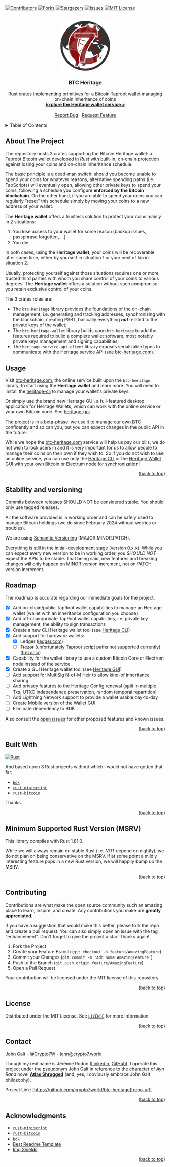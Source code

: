 <!-- markdownlint-disable MD033 MD041 -->
<div id="top"></div>

<!-- PROJECT SHIELDS -->
<!--
*** I'm using markdown "reference style" links for readability.
*** Reference links are enclosed in brackets [ ] instead of parentheses ( ).
*** See the bottom of this document for the declaration of the reference variables
*** for contributors-url, forks-url, etc. This is an optional, concise syntax you may use.
*** https://www.markdownguide.org/basic-syntax/#reference-style-links
-->

[![Contributors][contributors-shield]][contributors-url]
[![Forks][forks-shield]][forks-url]
[![Stargazers][stars-shield]][stars-url]
[![Issues][issues-shield]][issues-url]
[![MIT License][license-shield]][license-url]

<!-- PROJECT LOGO -->
<br />
<div align="center">
  <a href="https://github.com/crypto7world/btc-heritage">
    <img src="images/logo.png" alt="Logo" width="160" height="160">
  </a>

  <h3 align="center">BTC Heritage</h3>

  <p align="center">
    Rust crates implementing primitives for a Bitcoin Taproot wallet managing on-chain inheritance of coins
    <br />
    <a href="https://btc-heritage.com"><strong>Explore the Heritage wallet service »</strong></a>
    <br />
    <br />
    <a href="https://github.com/crypto7world/btc-heritage/issues">Report Bug</a>
    ·
    <a href="https://github.com/crypto7world/btc-heritage/issues">Request Feature</a>
  </p>
</div>

<!-- TABLE OF CONTENTS -->
<details>
  <summary>Table of Contents</summary>
  <ol>
    <li><a href="#about-the-project">About The Project</a></li>
    <li><a href="#usage">Usage</a></li>
    <li><a href="#roadmap">Roadmap</a></li>
    <li><a href="#built-with">Built With</a></li>
    <li><a href="#minimum-supported-rust-version-msrv">Minimum Supported Rust Version (MSRV)</a></li>
    <li><a href="#contributing">Contributing</a></li>
    <li><a href="#license">License</a></li>
    <li><a href="#contact">Contact</a></li>
    <li><a href="#acknowledgments">Acknowledgments</a></li>
  </ol>
</details>

<!-- ABOUT THE PROJECT -->

## About The Project

The repository hosts 3 crates supporting the Bitcoin Heritage wallet: a Taproot Bitcoin wallet developed in _Rust_ with built-in, on-chain protection against losing your coins and on-chain inheritance schedule.

The basic principle is a dead-man switch: should you become unable to spend your coins for whatever reasons, alternative spending paths (i.e. TapScripts) will eventually open, allowing other private keys to spend your coins, following a schedule you configure **enforced by the Bitcoin blockchain**. On the other hand, if you are able to spend your coins you can regularly "reset" this schedule simply by moving your coins to a new address of your wallet.

The **Heritage wallet** offers a trustless solution to protect your coins mainly in 2 situations:

1. You lose access to your wallet for some reason (backup issues, passphrase forgotten, ...)
2. You die.

In both cases, using the **Heritage wallet**, your coins will be recoverable after some time, either by yourself in situation 1 or your next of kin in situation 2.

Usually, protecting yourself against those situations requires one or more trusted third parties with whom you share control of your coins to various degrees. The **Heritage wallet** offers a solution without such compromise: you retain exclusive control of your coins.

The 3 crates roles are:

- The `btc-heritage` library provides the foundations of the on-chain management, i.e. generating and tracking addresses, synchronizing with the blockchain, creating PSBT, basically everything _**not**_ related to the private keys of the wallet;
- The `btc-heritage-wallet` library builds upon `btc-heritage` to add the features required to build a complete wallet software, most notably private keys management and signing capabilities;
- The `heritage-service-api-client` library exposes serializable types to communicate with the Heritage service API (see [btc-heritage.com][heritage-wallet-service]).

## Usage

Visit [btc-heritage.com][heritage-wallet-service], the online service built upon the `btc-heritage` library, to start using the **Heritage wallet** and learn more. You will need to install the [heritage-cli] to manage your wallet's private keys.

Or simply use the brand new Heritage GUI, a full-featured desktop application for Heritage Wallets, which can work with the online service or your own Bitcoin node. See [heritage-gui]

The project is in a beta-phase: we use it to manage our own BTC confidently and so can you, but you can expect changes in the public API in the future.

While we hope the [btc-heritage.com][heritage-wallet-service] service will help us pay our bills, we do not wish to lock users in and it is very important for us to allow people to manage their coins on their own if they wish to. So if you do not wish to use an online service, you can use only the [Heritage CLI][heritage-cli] or the [Heritage Wallet GUI][heritage-gui] with your own Bitcoin or Electrum node for synchronization!

<p align="right">(<a href="#top">back to top</a>)</p>

<!-- STABILITY AND VERSIONING -->

## Stability and versioning

Commits between releases SHOULD NOT be considered stable. You should only use tagged releases.

All the software provided is in working order and can be safely used to manage Bitcoin holdings (we do since February 2024 without worries or troubles).

We are using [Semantic Versioning](https://github.com/semver/semver) (MAJOR.MINOR.PATCH).

Everything is still in the initial-development stage (version 0.x.x). While you can expect every new version to be in working order, you _SHOULD NOT_ expect the APIs to be stable. That being said, new features and breaking changes will only happen on MINOR version increment, not on PATCH version increment.

<!-- ROADMAP -->

## Roadmap

The roadmap is accurate regarding our immediate goals for the project.

- [x] Add on-chain/public TapRoot wallet capabilities to manage an Heritage wallet (wallet with an inheritance configuration you choose)
- [x] Add off-chain/private TapRoot wallet capabilities, i.e. private key management, the ability to sign transactions
- [x] Create a new CLI Heritage wallet tool (see [Heritage CLI][heritage-cli])
- [x] Add support for hardware wallets:
  - [x] Ledger ([ledger.com](https://www.ledger.com/))
  - [ ] ~~Trezor~~ (unfortunately Taproot script paths not supported currently) ([trezor.io](https://trezor.io/))
- [x] Capability for the wallet library to use a custom Bitcoin Core or Electrum node instead of the service
- [x] Create a GUI Heritage wallet tool (see [Heritage GUI][heritage-gui])
- [ ] Add support for MultiSig N-of-M Heir to allow kind-of inheritance sharing
- [ ] Add privacy features to the Heritage Config renewal (split in multiple Txs, UTXO independence preservation, random temporal repartition)
- [ ] Add Lightning Network support to provide a wallet usable day-to-day
- [ ] Create Mobile version of the Wallet GUI
- [ ] Eliminate dependency to BDK

Also consult the [open issues](https://github.com/crypto7world/btc-heritage/issues) for other proposed features and known issues.

<p align="right">(<a href="#top">back to top</a>)</p>

## Built With

[![Rust][rust-shield]][rust-url]

And based upon 3 Rust projects without which I would not have gotten that far:

- [`bdk`]
- [`rust-miniscript`]
- [`rust-bitcoin`]

Thanks.

<p align="right">(<a href="#top">back to top</a>)</p>

<!-- MSRV -->

## Minimum Supported Rust Version (MSRV)

This library compiles with Rust 1.81.0.

While we will always remain on stable Rust (i.e. _NOT_ depend on nightly), we do not plan on being conservative on the MSRV. If at some point a mildly interesting feature pops in a new Rust version, we will happily bump up the MSRV.

<p align="right">(<a href="#top">back to top</a>)</p>

<!-- CONTRIBUTING -->

## Contributing

Contributions are what make the open source community such an amazing place to learn, inspire, and create. Any contributions you make are **greatly appreciated**.

If you have a suggestion that would make this better, please fork the repo and create a pull request. You can also simply open an issue with the tag "enhancement".
Don't forget to give the project a star! Thanks again!

1. Fork the Project
2. Create your Feature Branch (`git checkout -b feature/AmazingFeature`)
3. Commit your Changes (`git commit -m 'Add some AmazingFeature'`)
4. Push to the Branch (`git push origin feature/AmazingFeature`)
5. Open a Pull Request

Your contribution will be licensed under the MIT license of this repository.

<p align="right">(<a href="#top">back to top</a>)</p>

<!-- LICENSE -->

## License

Distributed under the MIT License. See [`LICENSE`][license-url] for more information.

<p align="right">(<a href="#top">back to top</a>)</p>

<!-- CONTACT -->

## Contact

John Galt - [@Crypto7W](https://twitter.com/Crypto7W) - <john@crypto7.world>

Though my real name is Jérémie Rodon ([LinkedIn][jr-linkedin-url], [GitHub][jr-github-url]), I operate this project under the pseudonym John Galt in reference to the character of _Ayn Rand_ novel [**Atlas Shrugged**](https://www.amazon.com/Atlas-Shrugged-Ayn-Rand-ebook/dp/B003V8B5XO) (and, yes, I obviously embrace John Galt philosophy).

Project Link: [https://github.com/crypto7world/btc-heritage][repo-url]

<p align="right">(<a href="#top">back to top</a>)</p>

<!-- ACKNOWLEDGMENTS -->

## Acknowledgments

- [`rust-miniscript`]
- [`rust-bitcoin`]
- [`bdk`]
- [Best Readme Template](https://github.com/othneildrew/Best-README-Template)
- [Img Shields](https://shields.io)

<p align="right">(<a href="#top">back to top</a>)</p>

<!-- MARKDOWN LINKS & IMAGES -->
<!-- https://www.markdownguide.org/basic-syntax/#reference-style-links -->

[heritage-wallet-service]: https://btc-heritage.com
[heritage-cli]: https://github.com/crypto7world/heritage-cli
[heritage-gui]: https://github.com/crypto7world/heritage-gui
[repo-url]: https://github.com/crypto7world/btc-heritage
[contributors-shield]: https://img.shields.io/github/contributors/crypto7world/btc-heritage.svg?style=for-the-badge
[contributors-url]: https://github.com/crypto7world/btc-heritage/graphs/contributors
[forks-shield]: https://img.shields.io/github/forks/crypto7world/btc-heritage.svg?style=for-the-badge
[forks-url]: https://github.com/crypto7world/btc-heritage/network/members
[stars-shield]: https://img.shields.io/github/stars/crypto7world/btc-heritage.svg?style=for-the-badge
[stars-url]: https://github.com/crypto7world/btc-heritage/stargazers
[issues-shield]: https://img.shields.io/github/issues/crypto7world/btc-heritage.svg?style=for-the-badge
[issues-url]: https://github.com/crypto7world/btc-heritage/issues
[license-shield]: https://img.shields.io/github/license/crypto7world/btc-heritage.svg?style=for-the-badge
[license-url]: https://github.com/crypto7world/btc-heritage/blob/master/LICENSE
[jr-linkedin-url]: https://linkedin.com/in/JeremieRodon
[jr-github-url]: https://github.com/JeremieRodon
[rust-shield]: https://img.shields.io/badge/Rust-000000?style=for-the-badge&logo=rust&logoColor=white
[rust-url]: https://https://www.rust-lang.org/
[`rust-miniscript`]: https://github.com/rust-bitcoin/rust-miniscript
[`rust-bitcoin`]: https://github.com/rust-bitcoin/rust-bitcoin
[`bdk`]: https://github.com/bitcoindevkit/bdk
